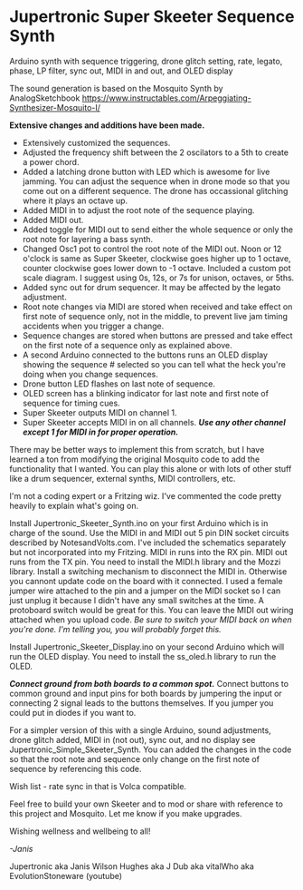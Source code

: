 # Jupertronic Super Skeeter Sequence Synth
Arduino synth with sequence triggering, drone glitch setting, rate, legato, phase, LP filter, sync out, MIDI in and out, and OLED display

The sound generation is based on the Mosquito Synth by AnalogSketchbook https://www.instructables.com/Arpeggiating-Synthesizer-Mosquito-I/

**Extensive changes and additions have been made.**
  - Extensively customized the sequences.
  - Adjusted the frequency shift between the 2 oscilators to a 5th to create a power chord.
  - Added a latching drone button with LED which is awesome for live jamming. You can adjust the sequence when in drone mode so that you come out on a different sequence. The drone has occassional glitching where it plays an octave up. 
  - Added MIDI in to adjust the root note of the sequence playing.
  - Added MIDI out.
  - Added toggle for MIDI out to send either the whole sequence or only the root note for layering a bass synth.
  - Changed Osc1 pot to control the root note of the MIDI out. Noon or 12 o'clock is same as Super Skeeter, clockwise goes higher up to 1 octave, counter clockwise goes lower down to -1 octave. Included a custom pot scale diagram. I suggest using 0s, 12s, or 7s for unison, octaves, or 5ths.
  - Added sync out for drum sequencer. It may be affected by the legato adjustment.
  - Root note changes via MIDI are stored when received and take effect on first note of sequence only, not in the middle, to prevent live jam timing accidents when you trigger a change.
  - Sequence changes are stored when buttons are pressed and take effect on the first note of a sequence only as explained above.
  - A second Arduino connected to the buttons runs an OLED display showing the sequence # selected so you can tell what the heck you're doing when you change sequences. 
  - Drone button LED flashes on last note of sequence. 
  - OLED screen has a blinking indicator for last note and first note of sequence for timing cues.
  - Super Skeeter outputs MIDI on channel 1.
  - Super Skeeter accepts MIDI in on all channels. **_Use any other channel except 1 for MIDI in for proper operation._**

There may be better ways to implement this from scratch, but I have learned a ton from modifying the original Mosquito code to add the functionality that I wanted. You can play this alone or with lots of other stuff like a drum sequencer, external synths, MIDI controllers, etc. 

I'm not a coding expert or a Fritzing wiz. I've commented the code pretty heavily to explain what's going on. 

Install Jupertronic_Skeeter_Synth.ino on your first Arduino which is in charge of the sound. Use the MIDI in and MIDI out 5 pin DIN socket circuits described by NotesandVolts.com. I've included the schematics separately but not incorporated into my Fritzing. MIDI in runs into the RX pin. MIDI out runs from the TX pin. You need to install the MIDI.h library and the Mozzi library. Install a switching mechanism to disconnect the MIDI in. Otherwise you cannont update code on the board with it connected. I used a female jumper wire attached to the pin and a jumper on the MIDI socket so I can just unplug it because I didn't have any small switches at the time. A protoboard switch would be great for this. You can leave the MIDI out wiring attached when you upload code. _Be sure to switch your MIDI back on when you're done. I'm telling you, you will probably forget this._

Install Jupertronic_Skeeter_Display.ino on your second Arduino which will run the OLED display. You need to install the ss_oled.h library to run the OLED. 

**_Connect ground from both boards to a common spot._** Connect buttons to common ground and input pins for both boards by jumpering the input or connecting 2 signal leads to the buttons themselves. If you jumper you could put in diodes if you want to.

For a simpler version of this with a single Arduino, sound adjustments, drone glitch added, MIDI in (not out), sync out, and no display see Jupertronic_Simple_Skeeter_Synth. You can added the changes in the code so that the root note and sequence only change on the first note of sequence by referencing this code. 

Wish list - rate sync in that is Volca compatible.

Feel free to build your own Skeeter and to mod or share with reference to this project and Mosquito. Let me know if you make upgrades. 

Wishing wellness and wellbeing to all!

*-Janis*

Jupertronic aka Janis Wilson Hughes aka J Dub aka vitalWho aka EvolutionStoneware (youtube)
